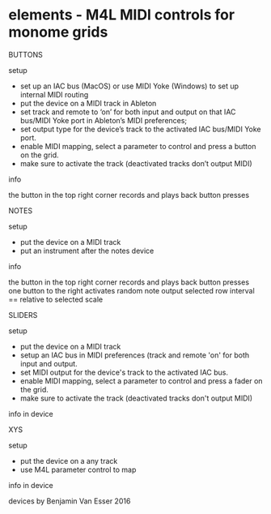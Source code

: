 # elements - M4L MIDI controls for monome grids



BUTTONS

setup

- set up an IAC bus (MacOS) or use MIDI Yoke (Windows) to set up internal MIDI routing
- put the device on a MIDI track in Ableton
- set track and remote to ‘on’ for both input and output on that IAC bus/MIDI Yoke port in Ableton’s MIDI preferences;
- set output type for the device’s track to the activated IAC bus/MIDI Yoke port.
- enable MIDI mapping, select a parameter to control and press a button on the grid.
- make sure to activate the track (deactivated tracks don’t output MIDI)

info

the button in the top right corner records and plays back button presses

NOTES

setup

- put the device on a MIDI track
- put an instrument after the notes device

info

the button in the top right corner records and plays back button presses
one button to the right activates random note output
selected row interval == relative to selected scale

SLIDERS

setup

- put the device on a MIDI track
- setup an IAC bus in MIDI preferences (track and remote 'on' for both input and output.
- set  MIDI output for the device's track to the activated IAC bus.
- enable MIDI mapping, select a parameter to control and press a fader on the grid.
- make sure to activate the track (deactivated tracks don't output MIDI)

info in device

XYS

setup

- put the device on a any track
- use M4L parameter control to map

info in device

devices by Benjamin Van Esser 2016
